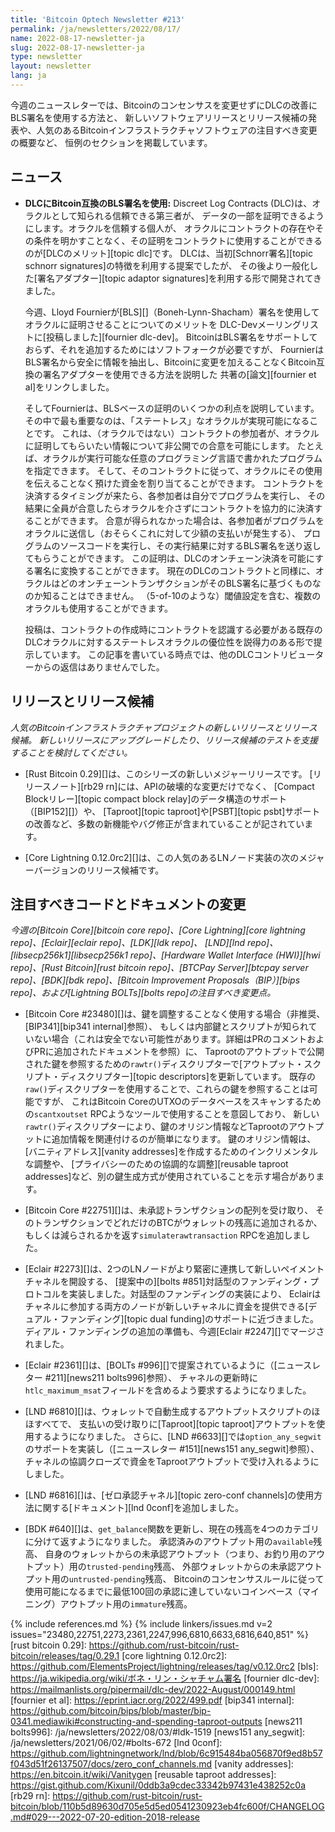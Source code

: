 ```yaml
---
title: 'Bitcoin Optech Newsletter #213'
permalink: /ja/newsletters/2022/08/17/
name: 2022-08-17-newsletter-ja
slug: 2022-08-17-newsletter-ja
type: newsletter
layout: newsletter
lang: ja
---
```

今週のニュースレターでは、Bitcoinのコンセンサスを変更せずにDLCの改善にBLS署名を使用する方法と、
新しいソフトウェアリリースとリリース候補の発表や、人気のあるBitcoinインフラストラクチャソフトウェアの注目すべき変更の概要など、
恒例のセクションを掲載しています。

## ニュース

- **DLCにBitcoin互換のBLS署名を使用:**
  Discreet Log Contracts (DLC)は、オラクルとして知られる信頼できる第三者が、
  データの一部を証明できるようにします。オラクルを信頼する個人が、
  オラクルにコントラクトの存在やその条件を明かすことなく、その証明をコントラクトに使用することができるのが[DLCのメリット][topic dlc]です。
  DLCは、当初[Schnorr署名][topic schnorr signatures]の特徴を利用する提案でしたが、
  その後より一般化した[署名アダプター][topic adaptor signatures]を利用する形で開発されてきました。

  今週、Lloyd Fournierが[BLS][]（Boneh-Lynn-Shacham）署名を使用してオラクルに証明させることについてのメリットを
  DLC-Devメーリングリストに[投稿しました][fournier dlc-dev]。
  BitcoinはBLS署名をサポートしておらず、それを追加するためにはソフトフォークが必要ですが、
  FournierはBLS署名から安全に情報を抽出し、Bitcoinに変更を加えることなくBitcoin互換の署名アダプターを使用できる方法を説明した
  共著の[論文][fournier et al]をリンクしました。

  そしてFournierは、BLSベースの証明のいくつかの利点を説明しています。
  その中で最も重要なのは、「ステートレス」なオラクルが実現可能になることです。
  これは、（オラクルではない）コントラクトの参加者が、オラクルに証明してもらいたい情報について非公開での合意を可能にします。
  たとえば、オラクルが実行可能な任意のプログラミング言語で書かれたプログラムを指定できます。
  そして、そのコントラクトに従って、オラクルにその使用を伝えることなく預けた資金を割り当てることができます。
  コントラクトを決済するタイミングが来たら、各参加者は自分でプログラムを実行し、
  その結果に全員が合意したらオラクルを介さずにコントラクトを協力的に決済することができます。
  合意が得られなかった場合は、各参加者がプログラムをオラクルに送信し（おそらくこれに対して少額の支払いが発生する）、
  プログラムのソースコードを実行し、その実行結果に対するBLS署名を送り返してもらうことができます。
  この証明は、DLCのオンチェーン決済を可能にする署名に変換することができます。
  現在のDLCのコントラクトと同様に、オラクルはどのオンチェーントランザクションがそのBLS署名に基づくものなのか知ることはできません。
  （5-of-10のような）閾値設定を含む、複数のオラクルも使用することができます。

  投稿は、コントラクトの作成時にコントラクトを認識する必要がある既存のDLCオラクルに対するステートレスオラクルの優位性を説得力のある形で提示しています。
  この記事を書いている時点では、他のDLCコントリビューターからの返信はありませんでした。

## リリースとリリース候補

*人気のBitcoinインフラストラクチャプロジェクトの新しいリリースとリリース候補。
新しいリリースにアップグレードしたり、リリース候補のテストを支援することを検討してください。*

- [Rust Bitcoin 0.29][]は、このシリーズの新しいメジャーリリースです。
  [リリースノート][rb29 rn]には、APIの破壊的な変更だけでなく、
  [Compact Blockリレー][topic compact block relay]のデータ構造のサポート（[BIP152][]）や、
  [Taproot][topic taproot]や[PSBT][topic psbt]サポートの改善など、多数の新機能やバグ修正が含まれていることが記されています。

- [Core Lightning 0.12.0rc2][]は、この人気のあるLNノード実装の次のメジャーバージョンのリリース候補です。

## 注目すべきコードとドキュメントの変更

*今週の[Bitcoin Core][bitcoin core repo]、[Core
Lightning][core lightning repo]、[Eclair][eclair repo]、[LDK][ldk repo]、
[LND][lnd repo]、[libsecp256k1][libsecp256k1 repo]、[Hardware Wallet
Interface (HWI)][hwi repo]、[Rust Bitcoin][rust bitcoin repo]、[BTCPay
Server][btcpay server repo]、[BDK][bdk repo]、[Bitcoin Improvement
Proposals（BIP）][bips repo]、および[Lightning BOLTs][bolts repo]の注目すべき変更点。*

- [Bitcoin Core #23480][]は、鍵を調整することなく使用する場合（非推奨、[BIP341][bip341 internal]参照）、
  もしくは内部鍵とスクリプトが知られていない場合（これは安全でない可能性があります。詳細はPRのコメントおよびPRに追加されたドキュメントを参照）に、
  Taprootのアウトプットで公開された鍵を参照するための`rawtr()`ディスクリプターで[アウトプット・スクリプト・ディスクリプター][topic descriptors]を更新しています。
  既存の`raw()`ディスクリプターを使用することで、これらの鍵を参照することは可能ですが、
  これはBitcoin CoreのUTXOのデータベースをスキャンするための`scantxoutset` RPCようなツールで使用することを意図しており、
  新しい`rawtr()`ディスクリプターにより、鍵のオリジン情報などTaprootのアウトプットに追加情報を関連付けるのが簡単になります。
  鍵のオリジン情報は、[バニティアドレス][vanity addresses]を作成するためのインクリメンタルな調整や、
  [プライバシーのための協調的な調整][reusable taproot addresses]など、別の鍵生成方式が使用されていることを示す場合があります。

- [Bitcoin Core #22751][]は、未承認トランザクションの配列を受け取り、
  そのトランザクションでどれだけのBTCがウォレットの残高に追加されるか、もしくは減らされるかを返す`simulaterawtransaction` RPCを追加しました。

- [Eclair #2273][]は、2つのLNノードがより緊密に連携して新しいペイメントチャネルを開設する、
  [提案中の][bolts #851]対話型のファンディング・プロトコルを実装しました。対話型のファンディングの実装により、
  Eclairはチャネルに参加する両方のノードが新しいチャネルに資金を提供できる[デュアル・ファンディング][topic dual funding]のサポートに近づきました。
  ディアル・ファンディングの追加の準備も、今週[Eclair #2247][]でマージされました。

- [Eclair #2361][]は、[BOLTs #996][]で提案されているように（[ニュースレター #211][news211 bolts996]参照）、
  チャネルの更新時に`htlc_maximum_msat`フィールドを含めるよう要求するようになりました。

- [LND #6810][]は、ウォレットで自動生成するアウトプットスクリプトのほほすべてで、
  支払いの受け取りに[Taproot][topic taproot]アウトプットを使用するようになりました。
  さらに、[LND #6633][]では`option_any_segwit`のサポートを実装し（[ニュースレター #151][news151 any_segwit]参照）、
  チャネルの協調クローズで資金をTaprootアウトプットで受け入れるようにしました。

- [LND #6816][]は、[ゼロ承認チャネル][topic zero-conf channels]の使用方法に関する[ドキュメント][lnd 0conf]を追加しました。

- [BDK #640][]は、`get_balance`関数を更新し、現在の残高を4つのカテゴリに分けて返すようになりました。
  承認済みのアウトプット用の`available`残高、
  自身のウォレットからの未承認アウトプット（つまり、お釣り用のアウトプット）用の`trusted-pending`残高、
  外部ウォレットからの未承認アウトプット用の`untrusted-pending`残高、
  Bitcoinのコンセンサスルールに従って使用可能になるまでに最低100回の承認に達していないコインベース（マイニング）アウトプット用の`immature`残高。

{% include references.md %}
{% include linkers/issues.md v=2 issues="23480,22751,2273,2361,2247,996,6810,6633,6816,640,851" %}
[rust bitcoin 0.29]: https://github.com/rust-bitcoin/rust-bitcoin/releases/tag/0.29.1
[core lightning 0.12.0rc2]: https://github.com/ElementsProject/lightning/releases/tag/v0.12.0rc2
[bls]: https://ja.wikipedia.org/wiki/ボネ・リン・シャチャム署名
[fournier dlc-dev]: https://mailmanlists.org/pipermail/dlc-dev/2022-August/000149.html
[fournier et al]: https://eprint.iacr.org/2022/499.pdf
[bip341 internal]: https://github.com/bitcoin/bips/blob/master/bip-0341.mediawiki#constructing-and-spending-taproot-outputs
[news211 bolts996]: /ja/newsletters/2022/08/03/#ldk-1519
[news151 any_segwit]: /ja/newsletters/2021/06/02/#bolts-672
[lnd 0conf]: https://github.com/lightningnetwork/lnd/blob/6c915484ba056870f9ed8b57f043d51f26137507/docs/zero_conf_channels.md
[vanity addresses]: https://en.bitcoin.it/wiki/Vanitygen
[reusable taproot addresses]: https://gist.github.com/Kixunil/0ddb3a9cdec33342b97431e438252c0a
[rb29 rn]: https://github.com/rust-bitcoin/rust-bitcoin/blob/110b5d89630d705e5d5ed0541230923eb4fc600f/CHANGELOG.md#029---2022-07-20-edition-2018-release

